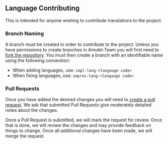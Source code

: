 ## Language Contributing

This is intended for anyone wishing to contribute translations to the project.

### Branch Naming
A branch must be created in order to contribute to the project.
Unless you have permissions to create branches in Amulet-Team you will first need to [fork the repository](https://docs.github.com/en/github/getting-started-with-github/fork-a-repo).
You must then create a branch with an identifiable name using the following convention:

* When adding languages, use: `impl-lang-<langauge code>`
* When fixing languages, use: `improv-lang-<langauge code>`

### Pull Requests
Once you have added the desired changes you will need to [create a pull request](https://docs.github.com/en/github/collaborating-with-issues-and-pull-requests/creating-a-pull-request). 
We ask that submitted Pull Requests give moderately detailed notes about the changes.

Once a Pull Request is submitted, we will mark the request for review.
Once that is done, we will review the changes and may provide feedback on things to change.
Once all additional changes have been made, we will merge the request.
